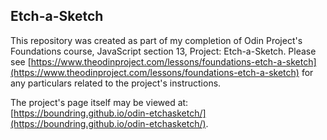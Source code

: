 ## Etch-a-Sketch

This repository was created as part of my completion of Odin Project's Foundations course, JavaScript section 13, Project: Etch-a-Sketch.
Please see [https://www.theodinproject.com/lessons/foundations-etch-a-sketch](https://www.theodinproject.com/lessons/foundations-etch-a-sketch) for any particulars related to the project's instructions.

The project's page itself may be viewed at: [https://boundring.github.io/odin-etchasketch/](https://boundring.github.io/odin-etchasketch/).
